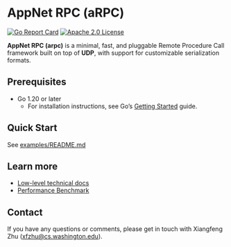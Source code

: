 # AppNet RPC (aRPC)

[![Go Report Card](https://goreportcard.com/badge/github.com/appnet-org/arpc)](https://goreportcard.com/report/github.com/appnet-org/arpc)
[![Apache 2.0 License][license-badge]][license-link]

[license-badge]: https://img.shields.io/github/license/appnet-org/arpc
[license-link]: https://github.com/appnet-org/arpc/blob/main/LICENSE

**AppNet RPC (arpc)** is a minimal, fast, and pluggable Remote Procedure Call framework built on top of **UDP**, with support for customizable serialization formats.

## Prerequisites

- Go 1.20 or later
    - For installation instructions, see Go’s [Getting Started](https://go.dev/doc/install) guide.

## Quick Start 

See [examples/README.md](examples/README.md)

## Learn more

- [Low-level technical docs](docs/)
- [Performance Benchmark](benchmark/)


## Contact

If you have any questions or comments, please get in touch with Xiangfeng Zhu (xfzhu@cs.washington.edu).

